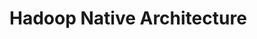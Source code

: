 Hadoop Native Architecture
================================================================================